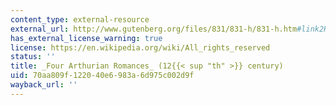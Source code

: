 ```yaml
---
content_type: external-resource
external_url: http://www.gutenberg.org/files/831/831-h/831-h.htm#link2H_4_0005
has_external_license_warning: true
license: https://en.wikipedia.org/wiki/All_rights_reserved
status: ''
title: _Four Arthurian Romances_ (12{{< sup "th" >}} century)
uid: 70aa809f-1220-40e6-983a-6d975c002d9f
wayback_url: ''
---
```

